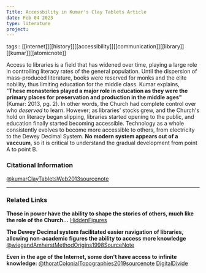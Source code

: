 ```yaml
---
Title: Accessbility in Kumar's Clay Tablets Article
date: Feb 04 2023
type: literature
project:
---
```

tags::  [[internet]][[history]][[accessibility]][[communication]][[library]][[kumar]][[atomicnote]]

Access to libraries is a field that has widened over time, playing a large role in controlling literacy rates of the general population. Until the dispersion of mass-produced literature, books were reserved for monks and the elite nobility, thus limiting education for the middle class. Kumar explains, "**These monasteries played a major role in education as they were the primary places for preservation and production in the middle ages"** (Kumar: 2013, pg. 2). In other words, the Church had complete control over who *deserved* to learn. However; as libraries'  stocks grew, and the Church's hold on literacy began slipping, libraries started opening to the public, and education finally started becoming accessible. Technology as a whole consistently evolves to become more accessible to others, from electricity to the Dewey Decimal System. **No modern system appears out of a vaccuum**, so it is critical to understand the gradual development from point A to point B.

### Citational Information
[@kumarClayTabletsWeb2013sourcenote](@kumarClayTabletsWeb2013sourcenote.md)


---

### Related Links

**Those in power have the ability to shape the stories of others, much like the role of the Church...**
[HiddenFigures](HiddenFigures.md)

**The Dewey Decimal system facilitated easier navigation of libraries, allowing non-academic figures the ability to access more knowledge**
[@wiegandAmherstMethodOrigins1998SourceNote](@wiegandAmherstMethodOrigins1998SourceNote.md)

**Even in the age of the Internet, some don't have access to infinite knowledge:**
[@thoratColonialTopographies2019sourcenote](@thoratColonialTopographies2019sourcenote.md)
[DigitalDivide](DigitalDivide.md)

